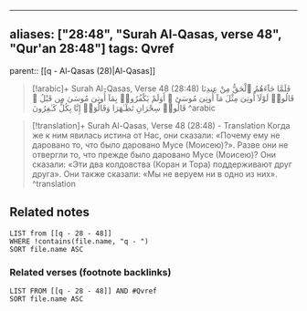 
---
aliases: ["28:48", "Surah Al-Qasas, verse 48", "Qur'an 28:48"]
tags: Qvref
---

parent:: [[q - Al-Qasas (28)|Al-Qasas]]

> [!arabic]+ Surah Al-Qasas, Verse 48 (28:48)
> <span class="quran-arabic">فَلَمَّا جَآءَهُمُ ٱلْحَقُّ مِنْ عِندِنَا قَالُوا۟ لَوْلَآ أُوتِىَ مِثْلَ مَآ أُوتِىَ مُوسَىٰٓ ۚ أَوَلَمْ يَكْفُرُوا۟ بِمَآ أُوتِىَ مُوسَىٰ مِن قَبْلُ ۖ قَالُوا۟ سِحْرَانِ تَظَـٰهَرَا وَقَالُوٓا۟ إِنَّا بِكُلٍّ كَـٰفِرُونَ</span>
^arabic

> [!translation]+ Surah Al-Qasas, Verse 48 (28:48) - Translation
> Когда же к ним явилась истина от Нас, они сказали: «Почему ему не даровано то, что было даровано Мусе (Моисею)?». Разве они не отвергли то, что прежде было даровано Мусе (Моисею)? Они сказали: «Эти два колдовства (Коран и Тора) поддерживают друг друга». Они также сказали: «Мы не веруем ни в одно из них».
^translation



## Related notes
```dataview
LIST from [[q - 28 - 48]]
WHERE !contains(file.name, "q - ")
SORT file.name ASC
```

### Related verses (footnote backlinks)
```dataview
LIST FROM [[q - 28 - 48]] AND #Qvref
SORT file.name ASC
```

